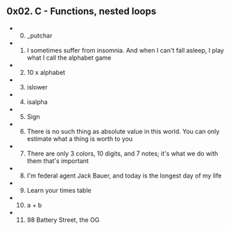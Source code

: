 ## 0x02. C - Functions, nested loops
* 0. _putchar
* 1. I sometimes suffer from insomnia. And when I can't fall asleep, I play what I call the alphabet game
* 2. 10 x alphabet
* 3. islower
* 4. isalpha
* 5. Sign
* 6. There is no such thing as absolute value in this world. You can only estimate what a thing is worth to you
* 7. There are only 3 colors, 10 digits, and 7 notes; it's what we do with them that's important
* 8. I'm federal agent Jack Bauer, and today is the longest day of my life
* 9. Learn your times table
* 10. a + b
* 11. 98 Battery Street, the OG

